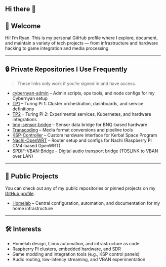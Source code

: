 ## Hi there 👋

<!--
**Teslamax/Teslamax** is a ✨ _special_ ✨ repository because its `README.md` (this file) appears on your GitHub profile.

Here are some ideas to get you started:

- 🔭 I’m currently working on ...
- 🌱 I’m currently learning ...
- 👯 I’m looking to collaborate on ...
- 🤔 I’m looking for help with ...
- 💬 Ask me about ...
- 📫 How to reach me: ...
- 😄 Pronouns: ...
- ⚡ Fun fact: ...
-->

## 👋 Welcome

Hi! I’m Ryan. This is my personal GitHub profile where I explore, document, and maintain a variety of tech projects — from infrastructure and hardware hacking to game integration and media processing.

---

## 🔒 Private Repositories I Use Frequently

> These links only work if you’re signed in and have access.

- [cybernyan-admin](https://github.com/ryanrasmussen/cybernyan-admin) – Admin scripts, ops tools, and node configs for my Cybernyan setup
- [TP1](https://github.com/ryanrasmussen/TP1) – Turing Pi 1: Cluster orchestration, dashboards, and service definitions
- [TP2](https://github.com/ryanrasmussen/TP2) – Turing Pi 2: Experimental services, Kubernetes, and hardware integrations
- [bnq-sensor-bridge](https://github.com/ryanrasmussen/bnq-sensor-bridge) – Sensor data bridge for BNQ-based hardware
- [Transcoding](https://github.com/ryanrasmussen/Transcoding) – Media format conversions and pipeline tools
- [KSP-Controller](https://github.com/ryanrasmussen/KSP-Controller) – Custom hardware interface for Kerbal Space Program
- [Nachi-OpenWRT](https://github.com/ryanrasmussen/Nachi-OpenWRT) – Router setup and configs for Nachi (Raspberry Pi CM4-based OpenWRT)
- [SPDIF-VBAN-Bridge](https://github.com/ryanrasmussen/SPDIF-VBAN-Bridge) – Digital audio transport bridge (TOSLINK to VBAN over LAN)

---

## 📂 Public Projects

You can check out any of my public repositories or pinned projects on my [GitHub profile](https://github.com/ryanrasmussen).

- [Homelab](https://github.com/ryanrasmussen/Homelab) – Central configuration, automation, and documentation for my home infrastructure

---

## 🛠️ Interests

- Homelab design, Linux automation, and infrastructure as code
- Raspberry Pi clusters, embedded hardware, and SDR
- Game modding and integration tools (e.g., KSP control panels)
- Audio routing, low-latency streaming, and VBAN experimentation
